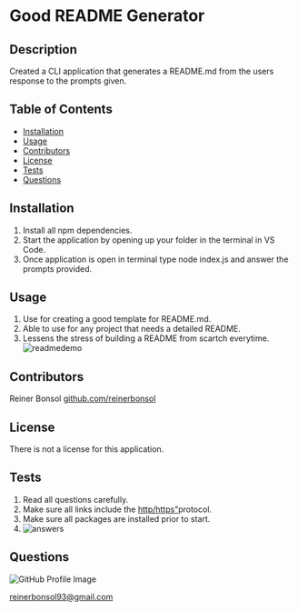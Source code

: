 # Good README Generator 
## Description 
Created a CLI application that generates a README.md from the users response to the prompts given. 
## Table of Contents 
* [Installation](#installation) 
* [Usage](#usage) 
* [Contributors](#contributors) 
* [License](#license) 
* [Tests](#tests) 
* [Questions](#questions) 
 
## Installation 
1.  Install all npm dependencies.  
2.  Start the application by opening up your folder in the terminal in VS Code.  
3.  Once application is open in terminal type node index.js and answer the prompts provided.  
 
## Usage 
1.  Use for creating a good template for README.md.  
2.  Able to use for any project that needs a detailed README.  
3.  Lessens the stress of building a README from scartch everytime. ![readmedemo](/images/readmedemo.jpg) 
 
## Contributors 
Reiner Bonsol [github.com/reinerbonsol](https://github.com/reinerbonsol) 
## License 
There is not a license for this application. 
## Tests 
1.  Read all questions carefully.  
2.  Make sure all links include the [http/https"]("http/https")protocol.  
3.  Make sure all packages are installed prior to start.  
4.  ![answers](/images/answers.jpg)  
 
## Questions 
![GitHub Profile Image](https://avatars.githubusercontent.com/u/60278309?) 
 reinerbonsol93@gmail.com